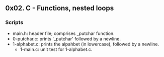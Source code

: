 ## 0x02. C - Functions, nested loops
### Scripts
- main.h: header file; comprises _putchar function.
- 0-putchar.c: prints '_putchar' followed by a newline.
- 1-alphabet.c: prints the alpahbet (in lowercase), followed by a newline.
  - 1-main.c: unit test for 1-alphabet.c.

